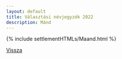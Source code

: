 ```yaml
---
layout: default
title: Választási névjegyzék 2022
description: Mánd
---
```


{% include settlementHTMLs/Maand.html %}

[Vissza](../)